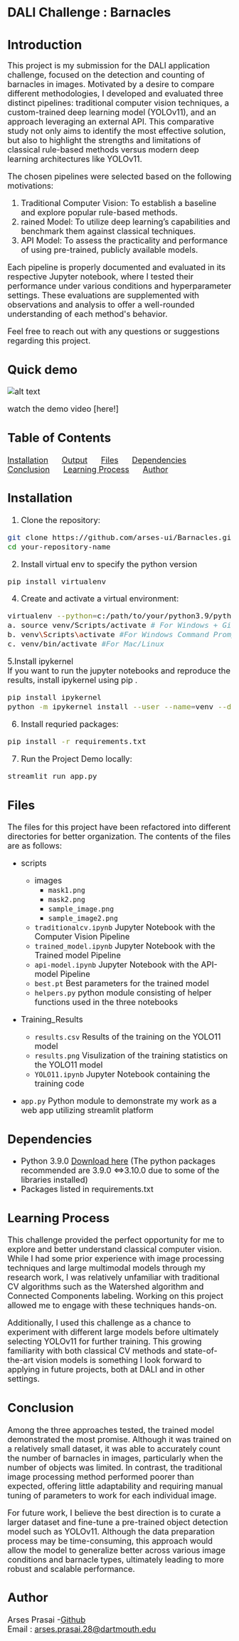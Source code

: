 # DALI Challenge : Barnacles

# Introduction
<font size=4>
This project is my submission for the DALI application challenge, focused on the  detection and counting of barnacles in images. Motivated by a desire to compare different methodologies, I developed and evaluated three distinct pipelines: traditional computer vision techniques, a custom-trained deep learning model (YOLOv11), and an approach leveraging an external API. This comparative study not only aims to identify the most effective solution, but also to highlight the strengths and limitations of classical rule-based methods versus modern deep learning architectures like YOLOv11.

The chosen pipelines were selected based on the following motivations:

1. Traditional Computer Vision: To establish a baseline and explore popular rule-based methods.
2. rained Model: To utilize deep learning’s capabilities and benchmark them against classical techniques.
3. API Model: To assess the practicality and performance of using pre-trained, publicly available models.

Each pipeline is properly documented and evaluated in its respective Jupyter notebook, where I tested their performance under various conditions and hyperparameter settings. These evaluations are supplemented with observations and analysis to offer a well-rounded understanding of each method's behavior.

Feel free to reach out with any questions or suggestions regarding this project.

## Quick demo 

![alt text](Demo/DALIdemo.gif)

watch the demo video [here!]

## Table of Contents  
[Installation](#installation) &nbsp;&nbsp;&nbsp;&nbsp; [Output](#output) &nbsp;&nbsp;&nbsp;&nbsp; [Files](#files) &nbsp;&nbsp;&nbsp;&nbsp; [Dependencies](#dependencies) &nbsp;&nbsp;&nbsp;&nbsp; [Conclusion](#conclusion) &nbsp;&nbsp;&nbsp;&nbsp; [Learning Process](#learning-process) &nbsp;&nbsp;&nbsp;&nbsp; [Author](#author)


## Installation
1. Clone the repository:
```bash
git clone https://github.com/arses-ui/Barnacles.git
cd your-repository-name
```

2. Install virtual env to specify the python version
```bash 
pip install virtualenv
```

4. Create and activate a virtual environment:
```bash
virtualenv --python=c:/path/to/your/python3.9/python.exe venv
a. source venv/Scripts/activate # For Windows + Git Bash or WSL
b. venv\Scripts\activate #For Windows Command Prompt 
c. venv/bin/activate #For Mac/Linux
```

5.Install ipykernel <br>
If you want to run the jupyter notebooks and reproduce the results, install ipykernel using pip . 

```bash 
pip install ipykernel 
python -m ipykernel install --user --name=venv --display_name="Barnacles" 
```

6. Install requried packages:
```bash
pip install -r requirements.txt 
 ```
7. Run the Project Demo locally:
```bash
streamlit run app.py
```

## Files

The files for this project have been refactored into different directories for better organization. The contents of the files are as follows: 

- scripts
    - images
        - `mask1.png` 
        - `mask2.png`
        - `sample_image.png`
        - `sample_image2.png`
    - `traditionalcv.ipynb`  Jupyter Notebook with the Computer Vision Pipeline 
    - `trained_model.ipynb`  Jupyter Notebook with the Trained model Pipeline 
    - `api-model.ipynb`   Jupyter Notebook with the API-model Pipeline 
    - `best.pt`  Best parameters for the trained model 
    - `helpers.py` python module consisting of helper functions used in the three notebooks

- Training_Results
    - `results.csv` Results of the training on the YOLO11 model
    - `results.png` Visulization of the training statistics on the YOLO11 model
    - `YOLO11.ipynb` Jupyter Notebook containing the training code

- `app.py` Python module to demonstrate my work as a web app utilizing streamlit platform

## Dependencies
- Python 3.9.0 [Download here](https://www.python.org/downloads/release/python-390/) (The python packages recommended are 3.9.0 <=>3.10.0 due to some of the libraries installed)
- Packages listed in requirements.txt 

## Learning Process

This challenge provided the perfect opportunity for me to explore and better understand classical computer vision. While I had some prior experience with image processing techniques and large multimodal models through my research work, I was relatively unfamiliar with traditional CV algorithms such as the Watershed algorithm and Connected Components labeling. Working on this project allowed me to engage with these techniques hands-on.

Additionally, I used this challenge as a chance to experiment with different large models before ultimately selecting YOLOv11 for further training. This growing familiarity with both classical CV methods and state-of-the-art vision models is something I look forward to applying in future projects, both at DALI and in other settings.


## Conclusion

Among the three approaches tested, the trained model demonstrated the most promise. Although it was trained on a relatively small dataset, it was able to accurately count the number of barnacles in images, particularly when the number of objects was limited. In contrast, the traditional image processing method performed poorer than expected, offering little adaptability and requiring  manual tuning of parameters to work for each individual image.

For future work, I believe the best direction is to curate a larger dataset and fine-tune a pre-trained object detection model such as YOLOv11. Although the data preparation process may be time-consuming, this approach would allow the model to generalize better across various image conditions and barnacle types, ultimately leading to more robust and scalable performance.

## Author
Arses Prasai -[Github](https://github.com/arses-ui)         
Email : arses.prasai.28@dartmouth.edu                 

